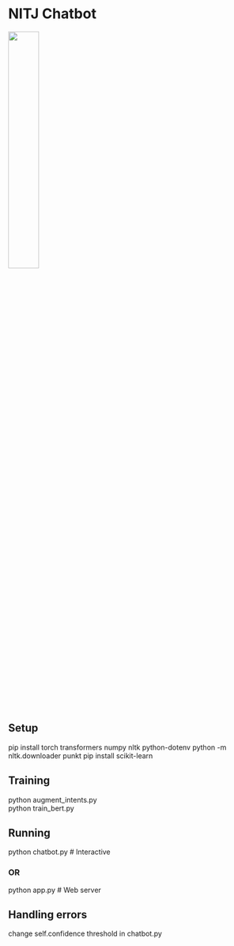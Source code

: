# NITJ Chatbot

<img src="https://github.com/user-attachments/assets/89b64d00-3a5a-4197-a580-963d51c20f0d" width="35%" />


## Setup
pip install torch transformers numpy nltk python-dotenv
python -m nltk.downloader punkt
pip install scikit-learn

## Training
python augment_intents.py <br>
python train_bert.py 

## Running
python chatbot.py  # Interactive
### OR
python app.py  # Web server

## Handling errors
change self.confidence threshold in chatbot.py


